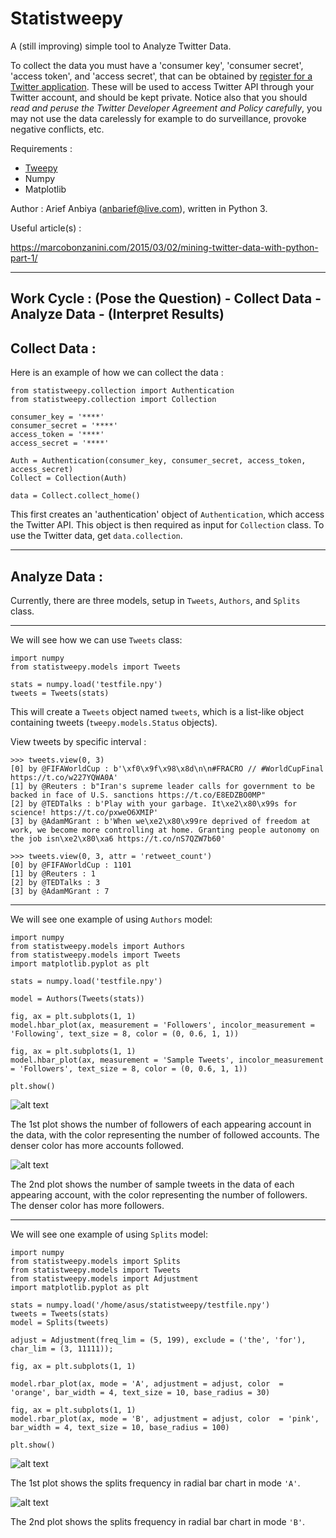 # Statistweepy
A (still improving) simple tool to Analyze Twitter Data. 

To collect the data you must have a 'consumer key', 'consumer secret', 'access token', and 'access secret', that can be obtained by [register for a Twitter application](http://apps.twitter.com/). These will be used to access Twitter API through your Twitter account, and should be kept private. Notice also that you should *read and peruse the Twitter Developer Agreement and Policy carefully*, you may not use the data carelessly for example to do surveillance, provoke negative conflicts, etc.

Requirements :
- [Tweepy](http://docs.tweepy.org/en/v3.5.0/)
- Numpy
- Matplotlib

Author : Arief Anbiya (anbarief@live.com), written in Python 3.

Useful article(s) : 

https://marcobonzanini.com/2015/03/02/mining-twitter-data-with-python-part-1/

---------------------------------

## Work Cycle : (Pose the Question) - Collect Data - Analyze Data - (Interpret Results)

## Collect Data :

Here is an example of how we can collect the data : 

```
from statistweepy.collection import Authentication
from statistweepy.collection import Collection

consumer_key = '****'
consumer_secret = '****'
access_token = '****'
access_secret = '****'

Auth = Authentication(consumer_key, consumer_secret, access_token, access_secret)
Collect = Collection(Auth)

data = Collect.collect_home()
```
This first creates an 'authentication' object of `Authentication`, which access the Twitter API. This object is then required as input for `Collection` class. To use the Twitter data, get `data.collection`.

----------------------------

## Analyze Data :

Currently, there are three models, setup in `Tweets`, `Authors`, and `Splits` class. 

---------------------------

We will see how we can use `Tweets` class:

```
import numpy
from statistweepy.models import Tweets

stats = numpy.load('testfile.npy')
tweets = Tweets(stats)
```
This will create a `Tweets` object named `tweets`, which is a list-like object containing tweets (`tweepy.models.Status` objects).

View tweets by specific interval :

```
>>> tweets.view(0, 3)
[0] by @FIFAWorldCup : b'\xf0\x9f\x98\x8d\n\n#FRACRO // #WorldCupFinal https://t.co/w227YQWA0A'
[1] by @Reuters : b"Iran's supreme leader calls for government to be backed in face of U.S. sanctions https://t.co/E8EDZBO0MP"
[2] by @TEDTalks : b'Play with your garbage. It\xe2\x80\x99s for science! https://t.co/pxweO6XMIP'
[3] by @AdamMGrant : b'When we\xe2\x80\x99re deprived of freedom at work, we become more controlling at home. Granting people autonomy on the job isn\xe2\x80\xa6 https://t.co/nS7QZW7b60'
```

```
>>> tweets.view(0, 3, attr = 'retweet_count')
[0] by @FIFAWorldCup : 1101
[1] by @Reuters : 1
[2] by @TEDTalks : 3
[3] by @AdamMGrant : 7
```
------------------------

We will see one example of using `Authors` model:

```
import numpy
from statistweepy.models import Authors
from statistweepy.models import Tweets
import matplotlib.pyplot as plt

stats = numpy.load('testfile.npy')

model = Authors(Tweets(stats))

fig, ax = plt.subplots(1, 1)
model.hbar_plot(ax, measurement = 'Followers', incolor_measurement = 'Following', text_size = 8, color = (0, 0.6, 1, 1))

fig, ax = plt.subplots(1, 1)
model.hbar_plot(ax, measurement = 'Sample Tweets', incolor_measurement = 'Followers', text_size = 8, color = (0, 0.6, 1, 1))

plt.show()
```
![alt text](https://raw.githubusercontent.com/anbarief/statistweepy/master/readme_1.png)

The 1st plot shows the number of followers of each appearing account in the data, with the color representing the number of followed accounts. The denser color has more accounts followed.

![alt text](https://raw.githubusercontent.com/anbarief/statistweepy/master/readme_2.png)

The 2nd plot shows the number of sample tweets in the data of each appearing account, with the color representing the number of followers. The denser color has more followers.

------------------------

We will see one example of using `Splits` model:

```
import numpy
from statistweepy.models import Splits
from statistweepy.models import Tweets
from statistweepy.models import Adjustment
import matplotlib.pyplot as plt

stats = numpy.load('/home/asus/statistweepy/testfile.npy')
tweets = Tweets(stats)
model = Splits(tweets)

adjust = Adjustment(freq_lim = (5, 199), exclude = ('the', 'for'), char_lim = (3, 11111));

fig, ax = plt.subplots(1, 1)

model.rbar_plot(ax, mode = 'A', adjustment = adjust, color  = 'orange', bar_width = 4, text_size = 10, base_radius = 30)

fig, ax = plt.subplots(1, 1)
model.rbar_plot(ax, mode = 'B', adjustment = adjust, color  = 'pink', bar_width = 4, text_size = 10, base_radius = 100)

plt.show()
```

![alt text](https://raw.githubusercontent.com/anbarief/statistweepy/master/readme_3.png)

The 1st plot shows the splits frequency in radial bar chart in mode `'A'`.

![alt text](https://raw.githubusercontent.com/anbarief/statistweepy/master/readme_4.png)

The 2nd plot shows the splits frequency in radial bar chart in mode `'B'`.


